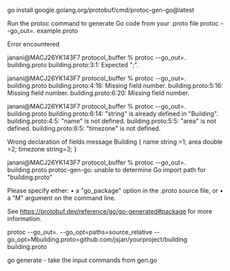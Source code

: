 
go install google.golang.org/protobuf/cmd/protoc-gen-go@latest

Run the protoc command to generate Go code from your .proto file
protoc --go_out=. example.proto


Error encountered 

janani@MACJ26YK143F7 protocol_buffer % protoc --go_out=. building.proto
building.proto:3:1: Expected ";".

janani@MACJ26YK143F7 protocol_buffer % protoc --go_out=. building.proto
building.proto:4:16: Missing field number.
building.proto:5:16: Missing field number.
building.proto:6:20: Missing field number.

janani@MACJ26YK143F7 protocol_buffer % protoc --go_out=. building.proto
building.proto:6:14: "string" is already defined in "Building".
building.proto:4:5: "name" is not defined.
building.proto:5:5: "area" is not defined.
building.proto:6:5: "timezone" is not defined.

Wrong declaration of fields
message Building {
    name string =1;
    area double =2;
    timezone string=3;
}

janani@MACJ26YK143F7 protocol_buffer % protoc --go_out=. building.proto
protoc-gen-go: unable to determine Go import path for "building.proto"

Please specify either:
        • a "go_package" option in the .proto source file, or
        • a "M" argument on the command line.

See https://protobuf.dev/reference/go/go-generated#package for more information.


protoc --go_out=. --go_opt=paths=source_relative --go_opt=Mbuilding.proto=github.com/jsjan/yourproject/building building.proto

go generate - take the input commands from gen.go